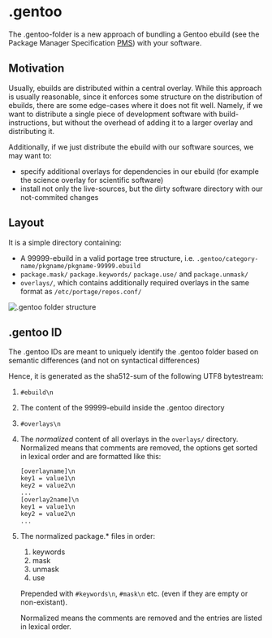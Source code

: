 .gentoo
=======

The .gentoo-folder is a new approach of bundling a Gentoo ebuild (see the Package Manager Specification [PMS]) with your software.

Motivation
----------

Usually, ebuilds are distributed within a central overlay.
While this approach is usually reasonable, since it enforces some structure on the distribution of ebuilds, there are some edge-cases where it does not fit well.
Namely, if we want to distribute a single piece of development software with build-instructions, but without the overhead of adding it to a larger overlay and distributing it.

Additionally, if we just distribute the ebuild with our software sources, we may want to:

* specify additional overlays for dependencies in our ebuild (for example the science overlay for scientific software)
* install not only the live-sources, but the dirty software directory with our not-commited changes

Layout
------

It is a simple directory containing:
* A 99999-ebuild in a valid portage tree structure, i.e. `.gentoo/category-name/pkgname/pkgname-99999.ebuild`
* `package.mask/` `package.keywords/` `package.use/` and `package.unmask/`
* `overlays/`, which contains additionally required overlays in the same format as `/etc/portage/repos.conf/`

![.gentoo folder structure](graph/DotGentoo.png)

.gentoo ID
----------

The .gentoo IDs are meant to uniquely identify the .gentoo folder based on semantic differences (and not on syntactical differences)

Hence, it is generated as the sha512-sum of the following UTF8 bytestream:

1. `#ebuild\n`
2. The content of the 99999-ebuild inside the .gentoo directory
3. `#overlays\n`
4. The _normalized_ content of all overlays in the `overlays/` directory.
	Normalized means that comments are removed, the options get sorted 
	in lexical order and are formatted like this:
	```
	[overlayname]\n
	key1 = value1\n
	key2 = value2\n
	...
	[overlay2name]\n
	key1 = value1\n
	key2 = value2\n
	...
	```
5. The normalized package.* files in order: 
	1. keywords
	2. mask
	3. unmask
	4. use
	
	Prepended with `#keywords\n`, `#mask\n` etc. (even if they are empty or non-existant).
	
	Normalized means the comments are removed and the entries are listed
	in lexical order.

[PMS]: https://dev.gentoo.org/~ulm/pms/head/pms.html "Package Manager Specification"
